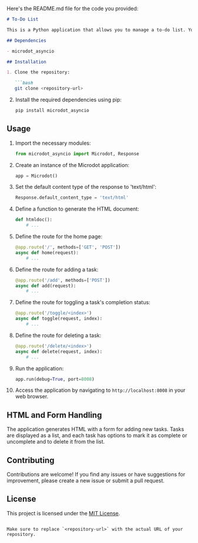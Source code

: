 Here's the README.md file for the code you provided:

```markdown
# To-Do List

This is a Python application that allows you to manage a to-do list. You can add tasks, mark them as complete or uncomplete, and delete tasks from the list.

## Dependencies

- microdot_asyncio

## Installation

1. Clone the repository:

   ```bash
   git clone <repository-url>
   ```

2. Install the required dependencies using pip:

   ```bash
   pip install microdot_asyncio
   ```

## Usage

1. Import the necessary modules:

   ```python
   from microdot_asyncio import Microdot, Response
   ```

2. Create an instance of the Microdot application:

   ```python
   app = Microdot()
   ```

3. Set the default content type of the response to 'text/html':

   ```python
   Response.default_content_type = 'text/html'
   ```

4. Define a function to generate the HTML document:

   ```python
   def htmldoc():
       # ...
   ```

5. Define the route for the home page:

   ```python
   @app.route('/', methods=['GET', 'POST'])
   async def home(request):
       # ...
   ```

6. Define the route for adding a task:

   ```python
   @app.route('/add', methods=['POST'])
   async def add(request):
       # ...
   ```

7. Define the route for toggling a task's completion status:

   ```python
   @app.route('/toggle/<index>')
   async def toggle(request, index):
       # ...
   ```

8. Define the route for deleting a task:

   ```python
   @app.route('/delete/<index>')
   async def delete(request, index):
       # ...
   ```

9. Run the application:

   ```python
   app.run(debug=True, port=8008)
   ```

10. Access the application by navigating to `http://localhost:8008` in your web browser.

## HTML and Form Handling

The application generates HTML with a form for adding new tasks. Tasks are displayed as a list, and each task has options to mark it as complete or uncomplete and to delete it from the list.

## Contributing

Contributions are welcome! If you find any issues or have suggestions for improvement, please create a new issue or submit a pull request.

## License

This project is licensed under the [MIT License](LICENSE).
```

Make sure to replace `<repository-url>` with the actual URL of your repository.
